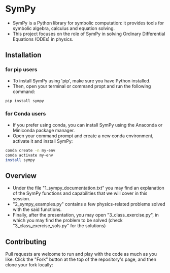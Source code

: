 # SymPy

- SymPy is a Python library for symbolic computation: it provides tools for symbolic algebra, calculus and equation solving.
- This project focuses on the role of SymPy in solving Ordinary Differential Equations (ODEs) in physics. 

## Installation 

### for pip users
- To install SymPy using 'pip', make sure you have Python installed. 
- Then, open your terminal or command propt and run the following command:

```bash
pip install sympy
```

### for Conda users
- If you prefer using conda, you can install SymPy using the Anaconda or Miniconda package manager.
- Open your command prompt and create a new conda environment, activate it and install SymPy:
```bash
conda create -n my-env
conda activate my-env
install sympy
```

## Overview
- Under the file "1_sympy_documentation.txt" you may find an explanation of the SymPy functions and capabilities that we will cover in this session.
- "2_sympy_examples.py" contains a few physics-related problems solved with the said functions.
- Finally, after the presentation, you may open "3_class_exercise.py", in which you may find the problem to be solved (check "3_class_exercise_sols.py" for the solutions)


## Contributing

Pull requests are welcome to run and play with the code as much as you like.
Click the "Fork" button at the top of the repository's page, and then clone your fork locally:
